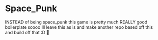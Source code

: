 # Space_Punk


INSTEAD of being space_punk this game is pretty much REALLY good boilerplate soooo Ill leave this as is and make another repo based off this and build off that :D 💃